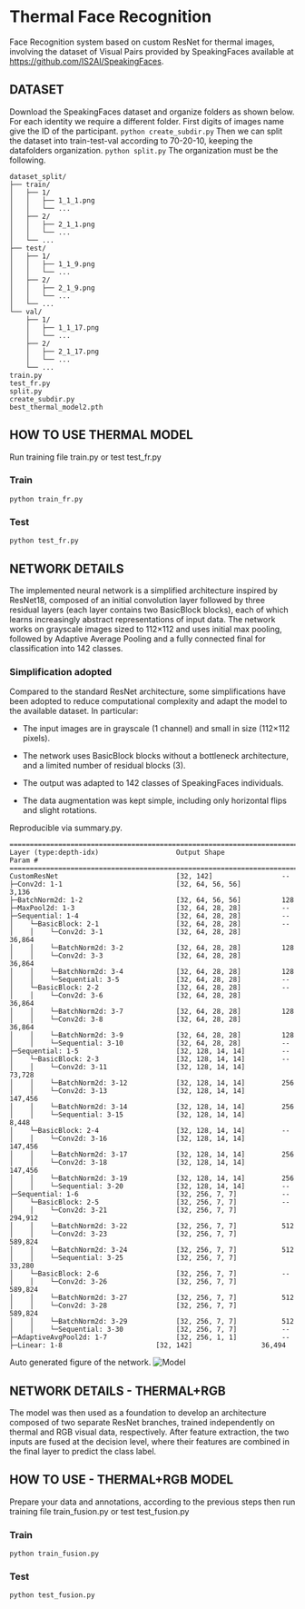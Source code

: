 # Thermal Face Recognition
Face Recognition system based on custom ResNet for thermal images, involving the dataset of Visual Pairs provided by SpeakingFaces available at https://github.com/IS2AI/SpeakingFaces.

## DATASET
Download the SpeakingFaces dataset and organize folders as shown below. For each identity we require a different folder. First digits of images name give the ID of the participant.
```python create_subdir.py```
Then we can split the dataset into train-test-val according to 70-20-10, keeping the datafolders organization.
```python split.py```
The organization must be the following.
```
dataset_split/
├── train/
│   ├── 1/
│   │   ├── 1_1_1.png
│   │   └── ...
│   ├── 2/
│   │   ├── 2_1_1.png
│   │   └── ...
│   └── ...
├── test/
│   ├── 1/
│   │   ├── 1_1_9.png
│   │   └── ...
│   ├── 2/
│   │   ├── 2_1_9.png
│   │   └── ...
│   └── ...
└── val/
    ├── 1/
    │   ├── 1_1_17.png
    │   └── ...
    ├── 2/
    │   ├── 2_1_17.png
    │   └── ...
    └── ...
train.py
test_fr.py
split.py
create_subdir.py
best_thermal_model2.pth
```
## HOW TO USE THERMAL MODEL
Run training file train.py or test test_fr.py
### Train
```
python train_fr.py
```
### Test
```
python test_fr.py
```

## NETWORK DETAILS
The implemented neural network is a simplified architecture inspired by ResNet18, composed of an initial convolution layer followed by three residual layers (each layer contains two BasicBlock blocks), each of which learns increasingly abstract representations of input data. The network works on grayscale images sized to 112×112 and uses initial max pooling, followed by Adaptive Average Pooling and a fully connected final for classification into 142 classes.

### Simplification adopted
Compared to the standard ResNet architecture, some simplifications have been adopted to reduce computational complexity and adapt the model to the available dataset. In particular:
- The input images are in grayscale (1 channel) and small in size (112×112 pixels).

- The network uses BasicBlock blocks without a bottleneck architecture, and a limited number of residual blocks (3).

- The output was adapted to 142 classes of SpeakingFaces individuals.

- The data augmentation was kept simple, including only horizontal flips and slight rotations.


Reproducible via summary.py.
```
==========================================================================================
Layer (type:depth-idx)                   Output Shape              Param #
==========================================================================================
CustomResNet                             [32, 142]                 --
├─Conv2d: 1-1                            [32, 64, 56, 56]          3,136
├─BatchNorm2d: 1-2                       [32, 64, 56, 56]          128
├─MaxPool2d: 1-3                         [32, 64, 28, 28]          --
├─Sequential: 1-4                        [32, 64, 28, 28]          --
│    └─BasicBlock: 2-1                   [32, 64, 28, 28]          --
│    │    └─Conv2d: 3-1                  [32, 64, 28, 28]          36,864
│    │    └─BatchNorm2d: 3-2             [32, 64, 28, 28]          128
│    │    └─Conv2d: 3-3                  [32, 64, 28, 28]          36,864
│    │    └─BatchNorm2d: 3-4             [32, 64, 28, 28]          128
│    │    └─Sequential: 3-5              [32, 64, 28, 28]          --
│    └─BasicBlock: 2-2                   [32, 64, 28, 28]          --
│    │    └─Conv2d: 3-6                  [32, 64, 28, 28]          36,864
│    │    └─BatchNorm2d: 3-7             [32, 64, 28, 28]          128
│    │    └─Conv2d: 3-8                  [32, 64, 28, 28]          36,864
│    │    └─BatchNorm2d: 3-9             [32, 64, 28, 28]          128
│    │    └─Sequential: 3-10             [32, 64, 28, 28]          --
├─Sequential: 1-5                        [32, 128, 14, 14]         --
│    └─BasicBlock: 2-3                   [32, 128, 14, 14]         --
│    │    └─Conv2d: 3-11                 [32, 128, 14, 14]         73,728
│    │    └─BatchNorm2d: 3-12            [32, 128, 14, 14]         256
│    │    └─Conv2d: 3-13                 [32, 128, 14, 14]         147,456
│    │    └─BatchNorm2d: 3-14            [32, 128, 14, 14]         256
│    │    └─Sequential: 3-15             [32, 128, 14, 14]         8,448
│    └─BasicBlock: 2-4                   [32, 128, 14, 14]         --
│    │    └─Conv2d: 3-16                 [32, 128, 14, 14]         147,456
│    │    └─BatchNorm2d: 3-17            [32, 128, 14, 14]         256
│    │    └─Conv2d: 3-18                 [32, 128, 14, 14]         147,456
│    │    └─BatchNorm2d: 3-19            [32, 128, 14, 14]         256
│    │    └─Sequential: 3-20             [32, 128, 14, 14]         --
├─Sequential: 1-6                        [32, 256, 7, 7]           --
│    └─BasicBlock: 2-5                   [32, 256, 7, 7]           --
│    │    └─Conv2d: 3-21                 [32, 256, 7, 7]           294,912
│    │    └─BatchNorm2d: 3-22            [32, 256, 7, 7]           512
│    │    └─Conv2d: 3-23                 [32, 256, 7, 7]           589,824
│    │    └─BatchNorm2d: 3-24            [32, 256, 7, 7]           512
│    │    └─Sequential: 3-25             [32, 256, 7, 7]           33,280
│    └─BasicBlock: 2-6                   [32, 256, 7, 7]           --
│    │    └─Conv2d: 3-26                 [32, 256, 7, 7]           589,824
│    │    └─BatchNorm2d: 3-27            [32, 256, 7, 7]           512
│    │    └─Conv2d: 3-28                 [32, 256, 7, 7]           589,824
│    │    └─BatchNorm2d: 3-29            [32, 256, 7, 7]           512
│    │    └─Sequential: 3-30             [32, 256, 7, 7]           --
├─AdaptiveAvgPool2d: 1-7                 [32, 256, 1, 1]           --
├─Linear: 1-8                       [32, 142]                 36,494

```
Auto generated figure of the network.
![Model](images/architecture.png)

## NETWORK DETAILS - THERMAL+RGB
The model was then used as a foundation to develop an architecture composed of two separate ResNet branches, trained independently on thermal and RGB visual data, respectively. After feature extraction, the two inputs are fused at the decision level, where their features are combined in the final layer to predict the class label.

## HOW TO USE - THERMAL+RGB MODEL 
Prepare your data and annotations, according to the previous steps then run training file train_fusion.py or test test_fusion.py
### Train
```
python train_fusion.py
```
### Test
```
python test_fusion.py
```



